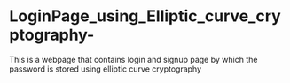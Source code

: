# LoginPage_using_Elliptic_curve_cryptography-
This is a webpage that contains login and signup page by which the password is stored using elliptic curve cryptography
